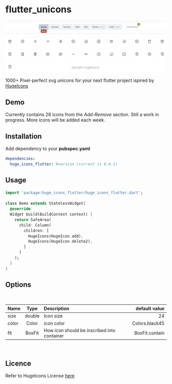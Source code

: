 # flutter_unicons

![flutter_unicons](https://github.com/richprince23/huge_icons_flutter/blob/master/scrrenshot.png?raw=true)</br>

1000+ Pixel-perfect svg unicons for your next flutter project ispired by [HugeIcons](https://hugeicons.com/)

## Demo

Currently contains 28 icons from the *Add-Remove* section. Still a work in progress. More icons will be added each week.

## Installation

Add dependency to your **pubspec.yaml**

```yaml
dependencies:
  huge_icons_flutter: #version (current is 0.0.1)
```

## Usage

```dart
import 'package:huge_icons_flutter/huge_icons_flutter.dart';

class Demo extends StatelessWidget{
  @override
  Widget build(BuildContext context) {
    return SafeArea(
      child: Column(
        children: [
          HugeIcons(HugeIcon.add),
          HugeIcons(HugeIcon.delete2),
        ]
      )
    );
  }
}
```

## Options
</br>

|Name|Type|Description|default value|
|:---|:---:|:---|---:|
|size|double|Icon size|24|
|color|Color|icon color|Colors.black45|
|fit|BoxFit|How icon should be inscribed into container|BoxFit.contain|

</br>

## Licence
Refer to HugeIcons License [here](https://docs.hugeicons.com/faqs/license-questions)
